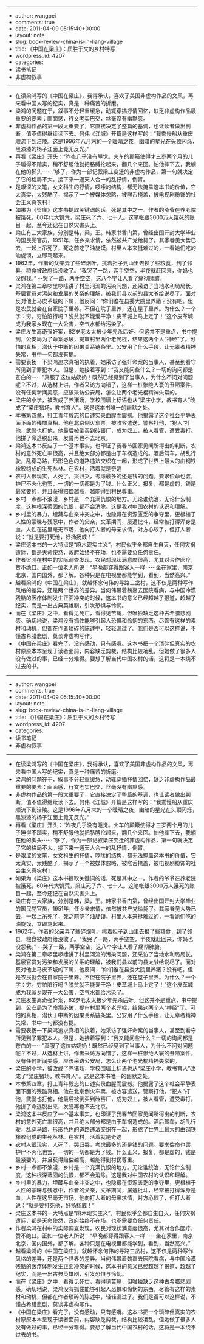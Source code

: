 - --
- author: wangpei
- comments: true
- date: 2011-04-09 05:15:40+00:00
- layout: note
- slug: book-review-china-is-in-liang-village
- title: 《中国在梁庄》：质胜于文的乡村特写
- wordpress_id: 4207
- categories:
- 读书笔记
- 非虚构叙事
- --
- 在读梁鸿写的《中国在梁庄》，我得承认，喜欢了美国非虚构作品的文风，再来看中国人写的纪实，真是一种痛苦的折磨。
- 梁鸿的问题在于，叙事不分轻重缓急，动辄穿插抒情回忆，缺乏非虚构作品最重要的要素：画面感，行文老实巴交，丝毫没有幽默感。
- 非虚构作品的第一段太重要了，它直接决定了整篇的基调，也让读者做出判断，值不值得继续读下去。何伟《江城》开篇是这样写的：“我乘慢船从重庆顺流下到涪陵。这是1996年八月末的一个暖晴之夜，幽暗的星光在头顶闪烁，黑漆漆的杨子江面上竟无反光。” 
- 再看《梁庄》开头：“昨夜几乎没有睡觉。火车的颠簸使得才三岁两个月的儿子睡得不踏实，稍不舒服他就把胳膊抡起来，翻几个来回。怕他摔下去，我躺在他的脚头⋯⋯”够了，作为一部记叙梁庄变迁的非虚构作品，第一句就决定了它的格局不大。接下来一通天人合一的乱抒情，倒胃。
- 是艰涩的文笔，女文科生的抒情，啰嗦的结构，都无法掩盖这本书的价值，它太真实，太残酷了，揭示了一个被媒体忽略，被喉舌掩盖，被电视剧粉饰的社会主义真农村！
- 如果为《梁庄》这本书提取关键词的话，死是其中之一。作者的爷爷在养老院被饿死，60年代大饥荒，梁庄死了六、七十人。这笔帐跟3000万人饿死的账目一起，至今还记在自然灾害头上。
- 梁庄有三大家族，分别是韩，梁，王。韩家书香门第，曾经出国开封大学毕业的国民党官员，1951年，任乡亲求情，依然被共产党给毙了。其家眷见大势已去，一起上吊死了，死之前吃了油旋馍。村里人本来挺难过的，一看她们吃的油旋馍，立即骂起来。
- 1962年，作者的父亲弄了些碎烟叶，挑着担子到山里去换了些粮食，到了邻县，粮食被政府给没收了。“我哭了一路，两手空空，半夜就赶回来，你妈也没怨我。” --哭了一路，两手空空，这八个字让人看了痛彻肺腑。
- 梁鸿在第二章啰里啰嗦讲了村里河流的污染问题，还采访了当地水利局局长。基层官员对污染和发展的关系的理解，被我们县以前的县太爷给说尽了。面对反对他上马皮革城的下属，他反问：“你们谁在县委大院里养猪？没有吧。但是农民就会在自家院子里养。不但在院子里养，还在屋子里养。为什么？一个字：穷。穷怕脏行吗？脱贫就不能爱干净！皮革城上马上定了！”这个皮革城成为我家乡现在一大公害，空气水都给污染了。
- 梁庄发生离奇强奸案，82岁老太太被少年先杀后奸。但这并不是重点，书中提到，公安局为了命案必破，提审村里两个老光棍，结果这两个人“神经”了。可怕的真相，潜伏于中断的因果关系链条里。公安用了什么手段，让无辜者精神失常，书中一句都没有提。
- 需要表扬一下梁鸿追求真相的执着，她采访了强奸命案的当事人，甚至到看守所见到了罪犯本人。但是，她接着写到：“我又能问些什么？一切的询问都是苍白的⋯⋯”真服了这位姑奶奶！既然已经见到了当事人，为什么不问对问题呢？不过，从选材上讲，作者采访方向错了，这样一桩惨绝人寰的丑陋案件，没有任何新闻美感，应该采访公安局，怎么让两个老光棍精神失常的。 
- 梁庄的小学，被改成了养猪场，学校围墙上标语也从“梁庄小学，教书育人”改成了“梁庄猪场，教书育人”。这是这本书唯一的幽默之处。
- 本书第四章，打工青年毅志的口述实录血腥而震撼。他揭露了这个社会平静表面下面的残酷真相。他在北京倒火车票，被收容遣送，警察打他，“犯人”打他，武警也打他，他最后被倒买到砖窑厂，成为奴工，被人看管，遭受毒打。他拼了命逃脱出来，发誓再也不去北京。
- 梁鸿这本书反应了一个基本事实，也印证了我春节回家见闻所得出的判断，农村的意外死亡率很高，并且绝大部分都是由于车祸造成的。酒后驾车，胡乱行驶，乱穿马路，形形色色的道路违法交织在一起，形成了世界上最大的由钢铁橡胶组成的生死丛林。在农村，活着就是奇迹
- 农村人很现实，人死了，哭归哭，考虑最多的还是钱的问题。要求偿命也罢，护尸不火化也罢，一切的一切都是为了钱。什么正义，报复，都是虚的，钱是最紧要的，并且获得赔偿越高，越能得到村民尊重。
- 乡村一点都不浪漫，乡村是一个充满仇恨的地方。无论谁统治，无论什么制度，这种根深蒂固的仇恨，都不会消除。这是我对中国农村的认识和理解。
- 乡村里的暴力，埋藏与血亲冲突之中，也隐藏在资源匮乏的争夺里，更根植于人性的蒙昧与残忍中，作者的父亲，文革期间，屡遭批斗，经常被打得浑身是血。人性在这里毫无市场，他向打人者的母亲求情，对方心软了，但打人者说：“就是要打死他，好扬扬威！”
- 梁庄这本书的一大特点是“麻木现实主义”，村民似乎全都自生自灭，任何灾祸遭际，都是天命使然，政府始终不在场，也不需要负任何责任。
- 作者梁鸿在村中的实际调查发现，农民对现状满意度很高，尤其对合作医疗，赞不绝口。正如一位老人所说：“早晚都穿得跟客人一样⋯⋯坐在家里，南京北京，国内国外，都了解。各种只是在电视里都能学到，看到，当然高兴。” 
- 越看梁鸿的《中国在梁庄》，就越怀念何伟的寻路三岔村，这不仅是两种写作风格的差异，还是两个世界的差异。当何伟带着魏嘉去医院看病，与中国冷漠残酷的医疗体制发生正面冲突的时候，这本书的意义已经超越了报道，超越了纪实，而是一出古典英雄剧，引发恐惧与怜悯。
- 而在《梁庄》之中，看得见死亡，看得见苦痛，但唯独缺乏这种古希腊悲剧感。确切地说，梁鸿没有抓住能够引起人恐惧和怜悯的东西，尽管有这样的素材和动机，但都在作者琐碎的陈述中，轻轻漏过了。我们是否可以这样说，不懂古希腊悲剧，莫谈非虚构写作。 
- 《中国在梁庄》看完了，没有感动，只有感喟。这本书把一个琐碎但真实的农村原原本本呈现于读者面前，内容缺乏剪裁，结构比较凌乱，但她做了很多人没有做过的事，已经十分难得。要想了解当代中国农村的话，这将是一本绕不过去的书。 
- --
- author: wangpei
- comments: true
- date: 2011-04-09 05:15:40+00:00
- layout: note
- slug: book-review-china-is-in-liang-village
- title: 《中国在梁庄》：质胜于文的乡村特写
- wordpress_id: 4207
- categories:
- 读书笔记
- 非虚构叙事
- --
- 在读梁鸿写的《中国在梁庄》，我得承认，喜欢了美国非虚构作品的文风，再来看中国人写的纪实，真是一种痛苦的折磨。
- 梁鸿的问题在于，叙事不分轻重缓急，动辄穿插抒情回忆，缺乏非虚构作品最重要的要素：画面感，行文老实巴交，丝毫没有幽默感。
- 非虚构作品的第一段太重要了，它直接决定了整篇的基调，也让读者做出判断，值不值得继续读下去。何伟《江城》开篇是这样写的：“我乘慢船从重庆顺流下到涪陵。这是1996年八月末的一个暖晴之夜，幽暗的星光在头顶闪烁，黑漆漆的杨子江面上竟无反光。” 
- 再看《梁庄》开头：“昨夜几乎没有睡觉。火车的颠簸使得才三岁两个月的儿子睡得不踏实，稍不舒服他就把胳膊抡起来，翻几个来回。怕他摔下去，我躺在他的脚头⋯⋯”够了，作为一部记叙梁庄变迁的非虚构作品，第一句就决定了它的格局不大。接下来一通天人合一的乱抒情，倒胃。
- 是艰涩的文笔，女文科生的抒情，啰嗦的结构，都无法掩盖这本书的价值，它太真实，太残酷了，揭示了一个被媒体忽略，被喉舌掩盖，被电视剧粉饰的社会主义真农村！
- 如果为《梁庄》这本书提取关键词的话，死是其中之一。作者的爷爷在养老院被饿死，60年代大饥荒，梁庄死了六、七十人。这笔帐跟3000万人饿死的账目一起，至今还记在自然灾害头上。
- 梁庄有三大家族，分别是韩，梁，王。韩家书香门第，曾经出国开封大学毕业的国民党官员，1951年，任乡亲求情，依然被共产党给毙了。其家眷见大势已去，一起上吊死了，死之前吃了油旋馍。村里人本来挺难过的，一看她们吃的油旋馍，立即骂起来。
- 1962年，作者的父亲弄了些碎烟叶，挑着担子到山里去换了些粮食，到了邻县，粮食被政府给没收了。“我哭了一路，两手空空，半夜就赶回来，你妈也没怨我。” --哭了一路，两手空空，这八个字让人看了痛彻肺腑。
- 梁鸿在第二章啰里啰嗦讲了村里河流的污染问题，还采访了当地水利局局长。基层官员对污染和发展的关系的理解，被我们县以前的县太爷给说尽了。面对反对他上马皮革城的下属，他反问：“你们谁在县委大院里养猪？没有吧。但是农民就会在自家院子里养。不但在院子里养，还在屋子里养。为什么？一个字：穷。穷怕脏行吗？脱贫就不能爱干净！皮革城上马上定了！”这个皮革城成为我家乡现在一大公害，空气水都给污染了。
- 梁庄发生离奇强奸案，82岁老太太被少年先杀后奸。但这并不是重点，书中提到，公安局为了命案必破，提审村里两个老光棍，结果这两个人“神经”了。可怕的真相，潜伏于中断的因果关系链条里。公安用了什么手段，让无辜者精神失常，书中一句都没有提。
- 需要表扬一下梁鸿追求真相的执着，她采访了强奸命案的当事人，甚至到看守所见到了罪犯本人。但是，她接着写到：“我又能问些什么？一切的询问都是苍白的⋯⋯”真服了这位姑奶奶！既然已经见到了当事人，为什么不问对问题呢？不过，从选材上讲，作者采访方向错了，这样一桩惨绝人寰的丑陋案件，没有任何新闻美感，应该采访公安局，怎么让两个老光棍精神失常的。 
- 梁庄的小学，被改成了养猪场，学校围墙上标语也从“梁庄小学，教书育人”改成了“梁庄猪场，教书育人”。这是这本书唯一的幽默之处。
- 本书第四章，打工青年毅志的口述实录血腥而震撼。他揭露了这个社会平静表面下面的残酷真相。他在北京倒火车票，被收容遣送，警察打他，“犯人”打他，武警也打他，他最后被倒买到砖窑厂，成为奴工，被人看管，遭受毒打。他拼了命逃脱出来，发誓再也不去北京。
- 梁鸿这本书反应了一个基本事实，也印证了我春节回家见闻所得出的判断，农村的意外死亡率很高，并且绝大部分都是由于车祸造成的。酒后驾车，胡乱行驶，乱穿马路，形形色色的道路违法交织在一起，形成了世界上最大的由钢铁橡胶组成的生死丛林。在农村，活着就是奇迹
- 农村人很现实，人死了，哭归哭，考虑最多的还是钱的问题。要求偿命也罢，护尸不火化也罢，一切的一切都是为了钱。什么正义，报复，都是虚的，钱是最紧要的，并且获得赔偿越高，越能得到村民尊重。
- 乡村一点都不浪漫，乡村是一个充满仇恨的地方。无论谁统治，无论什么制度，这种根深蒂固的仇恨，都不会消除。这是我对中国农村的认识和理解。
- 乡村里的暴力，埋藏与血亲冲突之中，也隐藏在资源匮乏的争夺里，更根植于人性的蒙昧与残忍中，作者的父亲，文革期间，屡遭批斗，经常被打得浑身是血。人性在这里毫无市场，他向打人者的母亲求情，对方心软了，但打人者说：“就是要打死他，好扬扬威！”
- 梁庄这本书的一大特点是“麻木现实主义”，村民似乎全都自生自灭，任何灾祸遭际，都是天命使然，政府始终不在场，也不需要负任何责任。
- 作者梁鸿在村中的实际调查发现，农民对现状满意度很高，尤其对合作医疗，赞不绝口。正如一位老人所说：“早晚都穿得跟客人一样⋯⋯坐在家里，南京北京，国内国外，都了解。各种只是在电视里都能学到，看到，当然高兴。” 
- 越看梁鸿的《中国在梁庄》，就越怀念何伟的寻路三岔村，这不仅是两种写作风格的差异，还是两个世界的差异。当何伟带着魏嘉去医院看病，与中国冷漠残酷的医疗体制发生正面冲突的时候，这本书的意义已经超越了报道，超越了纪实，而是一出古典英雄剧，引发恐惧与怜悯。
- 而在《梁庄》之中，看得见死亡，看得见苦痛，但唯独缺乏这种古希腊悲剧感。确切地说，梁鸿没有抓住能够引起人恐惧和怜悯的东西，尽管有这样的素材和动机，但都在作者琐碎的陈述中，轻轻漏过了。我们是否可以这样说，不懂古希腊悲剧，莫谈非虚构写作。 
- 《中国在梁庄》看完了，没有感动，只有感喟。这本书把一个琐碎但真实的农村原原本本呈现于读者面前，内容缺乏剪裁，结构比较凌乱，但她做了很多人没有做过的事，已经十分难得。要想了解当代中国农村的话，这将是一本绕不过去的书。 
